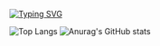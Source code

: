 [![Typing SVG](https://readme-typing-svg.demolab.com?font=Fira+Code&pause=1000&width=435&lines=CHRISTIAN+LUIS;WEB+ENTHUSIAST)](https://git.io/typing-svg)


![Top Langs](https://github-readme-stats.vercel.app/api/top-langs/?username=ChristLuis07&layout=compact)
![Anurag's GitHub stats](https://github-readme-stats.vercel.app/api?username=ChristLuis07&show_icons=true&theme=radical)

